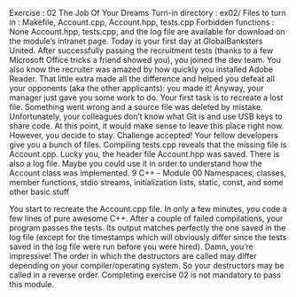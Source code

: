 Exercise : 02
The Job Of Your Dreams
Turn-in directory : ex02/
Files to turn in : Makefile, Account.cpp, Account.hpp, tests.cpp
Forbidden functions : None
Account.hpp, tests.cpp, and the log file are available for download
on the module’s intranet page.
Today is your first day at GlobalBanksters United. After successfully passing the recruitment tests (thanks to a few Microsoft Office tricks a friend showed you), you joined
the dev team. You also know the recruiter was amazed by how quickly you installed
Adobe Reader. That little extra made all the difference and helped you defeat all your
opponents (aka the other applicants): you made it!
Anyway, your manager just gave you some work to do. Your first task is to recreate a
lost file. Something went wrong and a source file was deleted by mistake. Unfortunately,
your colleagues don’t know what Git is and use USB keys to share code. At this point, it
would make sense to leave this place right now. However, you decide to stay. Challenge
accepted!
Your fellow developers give you a bunch of files. Compiling tests.cpp reveals that
the missing file is Account.cpp. Lucky you, the header file Account.hpp was saved.
There is also a log file. Maybe you could use it in order to understand how the Account
class was implemented.
9
C++ - Module 00
Namespaces, classes, member functions, stdio streams,
initialization lists, static, const, and some other basic stuff

You start to recreate the Account.cpp file. In only a few minutes, you code a few
lines of pure awesome C++. After a couple of failed compilations, your program passes
the tests. Its output matches perfectly the one saved in the log file (except for the
timestamps which will obviously differ since the tests saved in the log file were run
before you were hired).
Damn, you’re impressive!
The order in which the destructors are called may differ depending on
your compiler/operating system. So your destructors may be called in
a reverse order.
Completing exercise 02 is not mandatory to pass this module.